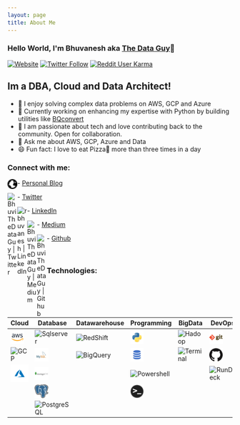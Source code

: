 ```yaml
---
layout: page
title: About Me
---
```

### Hello World, I'm Bhuvanesh   aka [The Data Guy](https://thedataguy.in)👋
[![Website](https://img.shields.io/website?label=TheDataGuy.IN&style=for-the-badge&up_message=UP&url=https%3A%2F%2Fthedataguy.in)](https://thedataguy.in)
[![Twitter Follow](https://img.shields.io/twitter/follow/BhuviTheDataGuy?color=%231DA1F2&label=Follow%20me%20on%20Twitter&logo=Twitter&style=for-the-badge)](https://twitter.com/BhuviTheDataGuy)
[![Reddit User Karma](https://img.shields.io/reddit/user-karma/combined/TheSQLadmin?label=Reddit%20Karma&logo=reddit&style=for-the-badge)](https://reddit.com/u/thesqladmin)

## Im a DBA, Cloud and Data Architect!

- 🔭 I enjoy solving complex data problems on AWS, GCP and Azure
- 🌱 Currently working on enhancing my expertise with Python by building utilities like [BQconvert](https://github.com/searceinc/BQconvert)
- 👯 I am passionate about tech and love contributing back to the community. Open for collaboration. 
- 💬 Ask me about AWS, GCP, Azure and Data
- 😄 Fun fact: I love to eat Pizza🍕 more than three times in a day

### Connect with me:

[<img align="left" alt="thedataguy.in" width="22px" src="https://raw.githubusercontent.com/iconic/open-iconic/master/svg/globe.svg" />]() - [Personal Blog](https://thedataguy.in)

[<img align="left" alt="BhuviTheDataGuy | Twitter" width="22px" src="https://cdn.jsdelivr.net/npm/simple-icons@v3/icons/twitter.svg" />]() - [Twitter](https://twitter.com/BhuviTheDataGuy)

[<img align="left" alt="rbhuvanesh | LinkedIn" width="22px" src="https://cdn.jsdelivr.net/npm/simple-icons@v3/icons/linkedin.svg" />]() - [LinkedIn](https://www.linkedin.com/in/rbhuvanesh/)

[<img align="left" alt="BhuviTheDataGuy | Medium" width="22px" src="https://cdn.jsdelivr.net/npm/simple-icons@v3/icons/medium.svg" />]() - [Medium](https://medium.com/@BhuviTheDataGuy)

[<img align="left" alt="BhuviTheDataGuy | Github" width="22px" src="https://simpleicons.org/icons/github.svg" />]() - [Github](https://github.com/BhuviTheDataGuy)


<br />

### Technologies:

| Cloud                                                                                                                                                                   | Database                                                                                                                                                                               | Datawarehouse                                                                                                                                                  | Programming                                                                                                                                                                      | BigData                                                                                                                                | DevOps                                                                                                                                                                     |
|-------------------------------------------------------------------------------------------------------------------------------------------------------------------------|----------------------------------------------------------------------------------------------------------------------------------------------------------------------------------------|----------------------------------------------------------------------------------------------------------------------------------------------------------------|----------------------------------------------------------------------------------------------------------------------------------------------------------------------------------|----------------------------------------------------------------------------------------------------------------------------------------|----------------------------------------------------------------------------------------------------------------------------------------------------------------------------|
| <img align="center" alt="AWS" width="30px" src="https://raw.githubusercontent.com/github/explore/fbceb94436312b6dacde68d122a5b9c7d11f9524/topics/aws/aws.png" >       | <img align="center" alt="Sqlserver" width="30px" src="https://seeklogo.com/images/M/microsoft-sql-server-logo-96AF49E2B3-seeklogo.com.png" >                                         | <img align="center" alt="RedShift" width="30px" src="https://cdn2.iconfinder.com/data/icons/amazon-aws-stencils/100/Database_copy_Amazon_RedShift-512.png" > | <img align="center" alt="Python" width="30px" src="https://raw.githubusercontent.com/github/explore/80688e429a7d4ef2fca1e82350fe8e3517d3494d/topics/python/python.png" >       | <img align="center" alt="Hadoop" width="30px" src="https://seeklogo.com/images/H/hadoop-logo-D36814CB84-seeklogo.com.png" >          | <img align="center" alt="Git" width="30px" src="https://raw.githubusercontent.com/github/explore/80688e429a7d4ef2fca1e82350fe8e3517d3494d/topics/git/git.png" >          |
| <img align="center" alt="GCP" width="30px" src="https://seeklogo.com/images/G/google-cloud-logo-ADE788217F-seeklogo.com.png" >                                        | <img align="center" alt="MySQL" width="30px" src="https://raw.githubusercontent.com/github/explore/80688e429a7d4ef2fca1e82350fe8e3517d3494d/topics/mysql/mysql.png" >                | <img align="center" alt="BigQuery" width="30px" src="https://seeklogo.com/images/G/google-big-query-logo-AC63E7C329-seeklogo.com.png" >                      | <img align="center" alt="SQL" width="30px" src="https://raw.githubusercontent.com/github/explore/80688e429a7d4ef2fca1e82350fe8e3517d3494d/topics/sql/sql.png" >                | <img align="center" alt="Terminal" width="30px" src="https://seeklogo.com/images/E/elasticsearch-logo-C75C4578EC-seeklogo.com.png" > | <img align="center" alt="GitHub" width="30px" src="https://raw.githubusercontent.com/github/explore/78df643247d429f6cc873026c0622819ad797942/topics/github/github.png" > |
| <img align="center" alt="Azure" width="40px" src="https://raw.githubusercontent.com/github/explore/80688e429a7d4ef2fca1e82350fe8e3517d3494d/topics/azure/azure.png" > | <img align="center" alt="MongoDB" width="30px" src="https://raw.githubusercontent.com/github/explore/80688e429a7d4ef2fca1e82350fe8e3517d3494d/topics/mongodb/mongodb.png" >          |                                                                                                                                                                | <img align="center" alt="Powershell" width="30px" src="https://upload.wikimedia.org/wikipedia/commons/2/2f/PowerShell_5.0_icon.png" >                                          |                                                                                                                                        | <img align="center" alt="RunDeck" width="30px" src="https://rundeck.org/images/rundeck2-512.png" >                                                                       |
|                                                                                                                                                                         | <img align="center" alt="PostgreSQL" width="30px" src="https://raw.githubusercontent.com/github/explore/80688e429a7d4ef2fca1e82350fe8e3517d3494d/topics/postgresql/postgresql.png" > |                                                                                                                                                                | <img align="center" alt="Terminal" width="30px" src="https://raw.githubusercontent.com/github/explore/80688e429a7d4ef2fca1e82350fe8e3517d3494d/topics/terminal/terminal.png" > |                                                                                                                                        |                                                                                                                                                                            |
|                                                                                                                                                                         | <img align="center" alt="PostgreSQL" width="30px" src="https://seeklogo.com/images/R/redis-logo-E403D4DD6A-seeklogo.com.png" >                                                       |                                                                                                                                                                |                                                                                                                                                                                  |                                                                                                                                        |                                                                                                                                                                            |